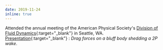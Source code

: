 ```yaml
---
date: 2019-11-24
inline: true
---
```


Attended the annual meeting of the American Physical Society's [Division of Fluid Dynamics](https://www.aps.org/units/dfd/){:target="_blank"} in Seattle, WA. [Presentation](https://meetings.aps.org/Meeting/DFD19/Session/C12.1){:target="_blank"} : _Drag forces on a bluff body shedding a 2P wake_.
